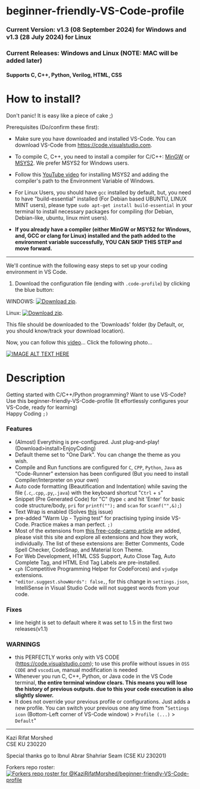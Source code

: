 # beginner-friendly-VS-Code-profile

### Current Version: v1.3 (08 September 2024) for Windows and v1.3 (28 July 2024) for Linux
### Current Releases: Windows and Linux (NOTE: MAC will be added later)

#### Supports C, C++, Python, Verilog, HTML, CSS

# How to install?

Don't panic! It is easy like a piece of cake ;)

Prerequisites (Do/confirm these first):  

- Make sure you have downloaded and installed VS-Code. You can download VS-Code from <https://code.visualstudio.com>.

- To compile C, C++, you need to install a compiler for C/C++: [MinGW]() or [MSYS2](https://www.msys2.org). We prefer MSYS2 for Windows users.

- Follow this [YouTube video](https://youtu.be/hmlv-zgRFDs) for installing MSYS2 and adding the compiler's path to the Environment Variable of Windows.

- For Linux Users, you should have `gcc` installed by default, but, you need to have "build-essential" installed (For Debian based UBUNTU, LINUX MINT users), please type `sudo apt-get install build-essential` in your terminal to install necessary packages for compiling (for Debian, Debian-like, ubuntu, linux mint users). 

- **If you already have a compiler (either MinGW or MSYS2 for Windows, and, GCC or clang for Linux) installed and the path added to the environment variable successfully, YOU CAN SKIP THIS STEP and move forward.**

---

We'll continue with the following easy steps to set up your coding environment in VS Code.

1. Download the configuration file (ending with `.code-profile`) by clicking the blue button:  

WINDOWS: [![Download zip](https://custom-icon-badges.demolab.com/badge/-Download-blue?style=for-the-badge&logo=download&logoColor=white "Download file")](https://github.com/KaziRifatMorshed/beginner-friendly-VS-Code-profile/releases/download/v1.3.1/tbtKU-VS_Code-profile-v1.3-Windows.code-profile).

Linux: [![Download zip](https://custom-icon-badges.demolab.com/badge/-Download-blue?style=for-the-badge&logo=download&logoColor=white "Download file")](https://github.com/KaziRifatMorshed/beginner-friendly-VS-Code-profile/releases/download/v1.3/tbtKU-VS_Code-profile-v1.2-Linux.code-profile).  

This file should be downloaded to the 'Downloads' folder (by Default, or, you should know/track your download location).

Now, you can follow this [video](https://www.youtube.com/watch?v=FlT-wMfBJi4)... Click the following photo... 

[![IMAGE ALT TEXT HERE](https://img.youtube.com/vi/FlT-wMfBJi4/0.jpg)](https://www.youtube.com/watch?v=FlT-wMfBJi4)

# Description

Getting started with C/C++/Python programming? Want to use VS-Code? Use this beginner-friendly-VS-Code-profile (It effortlessly configures your VS-Code, ready for learning)  
Happy Coding `;)`

### Features

- (Almost) Everything is pre-configured. Just plug-and-play! (Download>install>EnjoyCoding)
- Default theme set to "One Dark". You can change the theme as you wish.
- Compile and Run functions are configured for `C`, `CPP`, `Python`, `Java` as "Code-Runner" extension has been configured (But you need to install Compiler/Interpreter on your own)
- Auto code formatting (Beautification and Indentation) while saving the file (`.c`,`.cpp`,`.py`,`.java`) with the keyboard shortcut "`Ctrl` + `s`"
- Snippet (Pre Generated Code) for "C" (type `c` and hit 'Enter' for basic code structure/body, `pri` for `printf("");` and `scan` for `scanf("",&);`)
- Text Wrap is enabled (Solves [this](https://www.google.com/url?sa=i&url=https%3A%2F%2Fstackoverflow.com%2Fquestions%2F31025502%2Fhow-can-i-switch-word-wrap-on-and-off-in-visual-studio-code&psig=AOvVaw05koewMaISImJONV6njPwX&ust=1719605582459000&source=images&cd=vfe&opi=89978449&ved=0CBEQjRxqFwoTCNjaspbM_IYDFQAAAAAdAAAAABAE) issue)
- pre-added "Warm Up - Typing test" for practising typing inside VS-Code. Practice makes a man perfect. `;)`
- Most of the extensions from [this free-code-camp article](https://www.freecodecamp.org/news/best-vscode-extensions/) are added, please visit this site and explore all extensions and how they work, individually. The list of these extensions are: Better Comments, Code Spell Checker, CodeSnap, and Material Icon Theme.
- For Web Development, HTML CSS Support, Auto Close Tag, Auto Complete Tag, and HTML End Tag Labels are pre-installed.
- `cph` (Competitive Programming Helper for CodeForces) and `vjudge` extensions.
- `"editor.suggest.showWords": false,`, for this change in `settings.json`, IntelliSense in Visual Studio Code will not suggest words from your code.


### Fixes
- line height is set to default where it was set to 1.5 in the first two releases(v1.1)


### WARNINGS

- this PERFECTLY works only with VS CODE (<https://code.visualstudio.com>); to use this profile without issues in `OSS CODE` and `vscodium`, manual modification is needed
- Whenever you run C, C++, Python, or Java code in the VS Code terminal, **the entire terminal window clears. This means you will lose the history of previous outputs. due to this your code execution is also slightly slower.**
- It does not override your previous profile or configurations. Just adds a new profile. You can switch your previous one any time from "`Settings icon` (Bottom-Left corner of VS-Code window) > `Profile (...)` > `Default`"

---

Kazi Rifat Morshed  
CSE KU 230220

Special thanks go to Ibnul Abrar Shahriar Seam (CSE KU 230201)

Forkers repo roster:  
[![Forkers repo roster for @KaziRifatMorshed/beginner-friendly-VS-Code-profile](https://reporoster.com/forks/notext/KaziRifatMorshed/beginner-friendly-VS-Code-profile)](https://github.com/KaziRifatMorshed/beginner-friendly-VS-Code-profile/network/members) 
